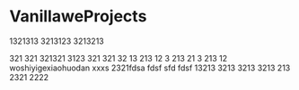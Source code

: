 # VanillaweProjects
1321313
3213123
3213213

321
321
321321
3123
321
321
32
13
213
12
3
213
21
3
213
12
woshiyigexiaohuodan
xxxs
2321fdsa
fdsf
sfd
fdsf
13213
3213
3213
3213
213
2321
2222
